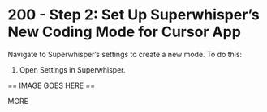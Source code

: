 # 200 - Step 2: Set Up Superwhisper’s New Coding Mode for Cursor App

Navigate to Superwhisper’s settings to create a new mode. To do this:

1. Open Settings in Superwhisper.

== IMAGE GOES HERE ==

MORE

